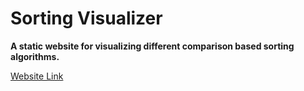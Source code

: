 # Sorting Visualizer

**A static website for visualizing different comparison based sorting algorithms.**

[Website Link](https://7ayush.github.io/SortingVisualizer "Sorting Visualizer")